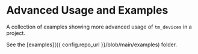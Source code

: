 # Advanced Usage and Examples

A collection of examples showing more advanced usage of `tm_devices` in a
project.

See the [examples]({{ config.repo_url }}/blob/main/examples) folder.
